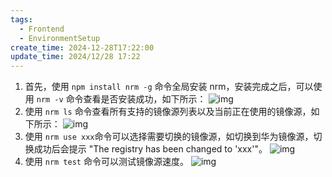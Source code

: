 ```yaml
---
tags:
  - Frontend
  - EnvironmentSetup
create_time: 2024-12-28T17:22:00
update_time: 2024/12/28 17:22
---
```


1. 首先，使用 `npm install nrm -g` 命令全局安装 nrm，安装完成之后，可以使用 `nrm -v` 命令查看是否安装成功，如下所示：
   ![img](https://cdn.jsdelivr.net/gh/xihuanxiaorang/img2/202412122346193.png)
2. 使用 `nrm ls` 命令查看所有支持的镜像源列表以及当前正在使用的镜像源，如下所示：
   ![img](https://cdn.jsdelivr.net/gh/xihuanxiaorang/img2/202412122346274.png)
3. 使用 `nrm use xxx`命令可以选择需要切换的镜像源，如切换到华为镜像源，切换成功后会提示 "The registry has been changed to 'xxx'"。
   ![img](https://cdn.jsdelivr.net/gh/xihuanxiaorang/img2/202412122346571.png)
4. 使用 `nrm test` 命令可以测试镜像源速度。
   ![img](https://cdn.jsdelivr.net/gh/xihuanxiaorang/img2/202412122346975.png)
